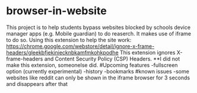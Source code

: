 # browser-in-website
This project is to help students bypass websites blocked by schools device manager apps (e.g. Mobile guardian) to do reaserch.
It makes use of iframe to do so.
Using this extension to help the site work: https://chrome.google.com/webstore/detail/ignore-x-frame-headers/gleekbfjekiniecknbkamfmkohkpodhe
This extension ignores X-frame-headers and Content Security Policy (CSP) Headers.
**I did not make this extension, someonelse did.
#Upcoming features
-fullscreen option (currently experimental)
-history
-bookmarks
#known issues
-some websites like reddit can only be shown in the iframe browser for 3 seconds and disappears after that
